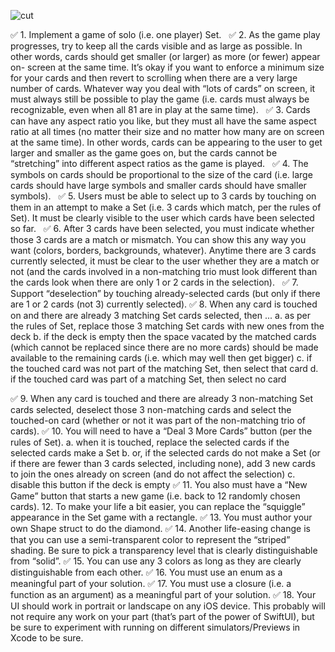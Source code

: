 ![cut](https://user-images.githubusercontent.com/54369751/127366064-a86ac643-eb10-4eea-ab35-c51764ba8756.gif)


✅ 1. Implement a game of solo (i.e. one player) Set. &nbsp;
✅ 2. As the game play progresses, try to keep all the cards visible and as large as possible. In other words, cards should get smaller (or larger) as more (or fewer) appear on- screen at the same time. It’s okay if you want to enforce a minimum size for your cards and then revert to scrolling when there are a very large number of cards. Whatever way you deal with “lots of cards” on screen, it must always still be possible to play the game (i.e. cards must always be recognizable, even when all 81 are in play at the same time). &nbsp;
✅ 3. Cards can have any aspect ratio you like, but they must all have the same aspect ratio at all times (no matter their size and no matter how many are on screen at the same time). In other words, cards can be appearing to the user to get larger and smaller as the game goes on, but the cards cannot be “stretching” into different aspect ratios as the game is played. &nbsp;
✅ 4. The symbols on cards should be proportional to the size of the card (i.e. large cards should have large symbols and smaller cards should have smaller symbols). &nbsp;
✅ 5. Users must be able to select up to 3 cards by touching on them in an attempt to make a Set (i.e. 3 cards which match, per the rules of Set). It must be clearly visible to the user which cards have been selected so far. &nbsp;
✅ 6. After 3 cards have been selected, you must indicate whether those 3 cards are a match or mismatch. You can show this any way you want (colors, borders, backgrounds, whatever). Anytime there are 3 cards currently selected, it must be clear to the user whether they are a match or not (and the cards involved in a non-matching trio must look different than the cards look when there are only 1 or 2 cards in the selection). &nbsp;
✅ 7. Support “deselection” by touching already-selected cards (but only if there are 1 or 2 cards (not 3) currently selected).
✅ 8. When any card is touched on and there are already 3 matching Set cards selected, then ...
a. as per the rules of Set, replace those 3 matching Set cards with new ones from the deck
b. if the deck is empty then the space vacated by the matched cards (which cannot be replaced since there are no more cards) should be made available to the remaining cards (i.e. which may well then get bigger)
c. if the touched card was not part of the matching Set, then select that card
d. if the touched card was part of a matching Set, then select no card

✅ 9. When any card is touched and there are already 3 non-matching Set cards selected, deselect those 3 non-matching cards and select the touched-on card (whether or not it was part of the non-matching trio of cards).
✅ 10. You will need to have a “Deal 3 More Cards” button (per the rules of Set).
a. when it is touched, replace the selected cards if the selected cards make a Set
b. or, if the selected cards do not make a Set (or if there are fewer than 3 cards selected, including none), add 3 new cards to join the ones already on screen (and do not affect the selection)
c. disable this button if the deck is empty
✅ 11. You also must have a “New Game” button that starts a new game (i.e. back to 12 randomly chosen cards).
 12. To make your life a bit easier, you can replace the “squiggle” appearance in the Set game with a rectangle.
✅ 13. You must author your own Shape struct to do the diamond.
✅ 14. Another life-easing change is that you can use a semi-transparent color to represent the “striped” shading. Be sure to pick a transparency level that is clearly distinguishable from “solid”.
✅ 15. You can use any 3 colors as long as they are clearly distinguishable from each other.
✅ 16. You must use an enum as a meaningful part of your solution.
✅ 17. You must use a closure (i.e. a function as an argument) as a meaningful part of your solution.
✅ 18. Your UI should work in portrait or landscape on any iOS device. This probably will not require any work on your part (that’s part of the power of SwiftUI), but be sure to experiment with running on different simulators/Previews in Xcode to be sure.
